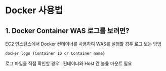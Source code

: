 # Docker 사용법

## 1. Docker Container WAS 로그를 보려면?
EC2 인스턴스에서 Docker 컨테이너를 사용하여 WAS를 실행할 경우 로그 보는 방법
``` shell
docker logs {Container ID or Container name}
```

로그 파일을 직접 확인할 경우 : 컨테이너와 Host 간 볼륨 마운트 필요